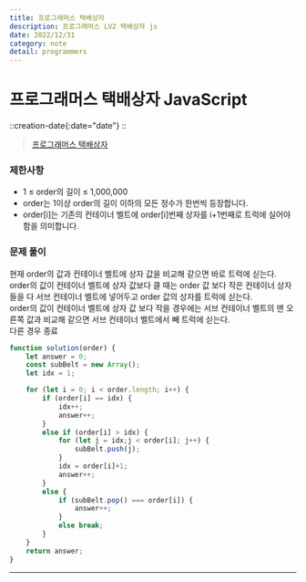 ```yaml
---
title: 프로그래머스 택배상자
description: 프로그래머스 LV2 택배상자 js
date: 2022/12/31
category: note
detail: programmers
---
```


# 프로그래머스 택배상자 JavaScript
::creation-date{:date="date"}
::

> <a href="https://school.programmers.co.kr/learn/courses/30/lessons/131704" target="_blank" class="font-bold">프로그래머스 택배상자</a>

### 제한사항
- 1 ≤ order의 길이 ≤ 1,000,000
- order는 1이상 order의 길이 이하의 모든 정수가 한번씩 등장합니다.
- order\[i]는 기존의 컨테이너 벨트에 order\[i]번째 상자를 i+1번째로 트럭에 실어야 함을 의미합니다.

### 문제 풀이
현재 order의 값과 컨테이너 벨트에 상자 값을 비교해 같으면 바로 트럭에 싣는다.  
order의 값이 컨테이너 벨트에 상자 값보다 클 때는 order 값 보다 작은 컨테이너 상자들을 다 서브 컨테이너 벨트에 넣어두고 order 값의 상자를 트럭에 싣는다.  
order의 값이 컨테이너 벨트에 상자 값 보다 작을 경우에는 서브 컨테이너 벨트의 맨 오른쪽 값과 비교해 같으면 서브 컨테이너 벨트에서 빼 트럭에 싣는다.  
다른 경우 종료
``` js
function solution(order) {
    let answer = 0;
    const subBelt = new Array();
    let idx = 1;

    for (let i = 0; i < order.length; i++) {
        if (order[i] == idx) {
            idx++;
            answer++;
        }
        else if (order[i] > idx) {
            for (let j = idx;j < order[i]; j++) {
                subBelt.push(j);
            }
            idx = order[i]+1;
            answer++;
        }
        else {
            if (subBelt.pop() === order[i]) {
                answer++;
            }
            else break;
        }
    }
    return answer;
}

```


---